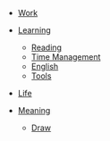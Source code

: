<!-- _navbar.md 配置导航栏-->

* [Work](/)

* [Learning]()
    * [Reading]()
    * [Time Management]()
    * [English]()
    * [Tools]()
* [Life]()
* [Meaning]()
    * [Draw]()